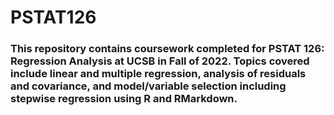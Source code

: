 # PSTAT126

### This repository contains coursework completed for PSTAT 126: Regression Analysis at UCSB in Fall of 2022. Topics covered include linear and multiple regression, analysis of residuals and covariance, and model/variable selection including stepwise regression using R and RMarkdown.
